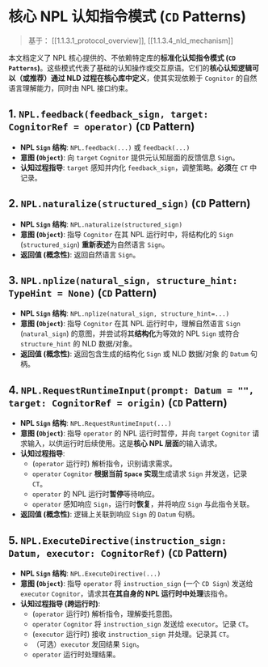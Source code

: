 # 核心 NPL 认知指令模式 (`CD` Patterns)

> 基于： [[1.1.3.1_protocol_overview]], [[1.1.3.4_nld_mechanism]]

本文档定义了 NPL 核心提供的、不依赖特定库的**标准化认知指令模式 (`CD Patterns`)**。这些模式代表了基础的认知操作或交互原语。它们的**核心认知逻辑可以（或推荐）通过 NLD 过程在核心库中定义**，使其实现依赖于 `Cognitor` 的自然语言理解能力，同时由 NPL 接口约束。

## 1. `NPL.feedback(feedback_sign, target: CognitorRef = operator)` (`CD` Pattern)

* **NPL `Sign` 结构**: `NPL.feedback(...)` 或 `feedback(...)`
* **意图 (`Object`)**: 向 `target` `Cognitor` 提供元认知层面的反馈信息 `Sign`。
* **认知过程指导**: `target` 感知并内化 `feedback_sign`，调整策略。**必须**在 `CT` 中记录。

## 2. `NPL.naturalize(structured_sign)` (`CD` Pattern)

* **NPL `Sign` 结构**: `NPL.naturalize(structured_sign)`
* **意图 (`Object`)**: 指导 `Cognitor` 在其 NPL 运行时中，将结构化的 `Sign` (`structured_sign`) **重新表述**为自然语言 `Sign`。
* **返回值 (概念性)**: 返回自然语言 `Sign`。

## 3. `NPL.nplize(natural_sign, structure_hint: TypeHint = None)` (`CD` Pattern)

* **NPL `Sign` 结构**: `NPL.nplize(natural_sign, structure_hint=...)`
* **意图 (`Object`)**: 指导 `Cognitor` 在其 NPL 运行时中，理解自然语言 `Sign` (`natural_sign`) 的意图，并尝试将其**结构化**为等效的 NPL `Sign` 或符合 `structure_hint` 的 NLD 数据/对象。
* **返回值 (概念性)**: 返回包含生成的结构化 `Sign` 或 NLD 数据/对象 的 `Datum` 句柄。

## 4. `NPL.RequestRuntimeInput(prompt: Datum = "", target: CognitorRef = origin)` (`CD` Pattern)

* **NPL `Sign` 结构**: `NPL.RequestRuntimeInput(...)`
* **意图 (`Object`)**: 指导 `operator` 的 NPL 运行时暂停，并向 `target` `Cognitor` 请求输入，以供运行时后续使用。这是**核心 NPL 层面**的输入请求。
* **认知过程指导**:
    * (`operator` 运行时) 解析指令，识别请求需求。
    * `operator` `Cognitor` **根据当前 `Space` 实现**生成请求 `Sign` 并发送，记录 `CT`。
    * `operator` 的 NPL 运行时**暂停**等待响应。
    * `operator` 感知响应 `Sign`，运行时**恢复**，并将响应 `Sign` 与此指令关联。
* **返回值 (概念性)**: 逻辑上关联到响应 `Sign` 的 `Datum` 句柄。

## 5. `NPL.ExecuteDirective(instruction_sign: Datum, executor: CognitorRef)` (`CD` Pattern)

* **NPL `Sign` 结构**: `NPL.ExecuteDirective(...)`
* **意图 (`Object`)**: 指导 `operator` 将 `instruction_sign` (一个 `CD Sign`) 发送给 `executor` `Cognitor`，请求其**在其自身的 NPL 运行时中处理**该指令。
* **认知过程指导 (跨运行时)**:
    * (`operator` 运行时) 解析指令，理解委托意图。
    * `operator` `Cognitor` 将 `instruction_sign` 发送给 `executor`。记录 `CT`。
    * (`executor` 运行时) 接收 `instruction_sign` 并处理。记录其 `CT`。
    * （可选）`executor` 发回结果 `Sign`。
    * `operator` 运行时处理结果。